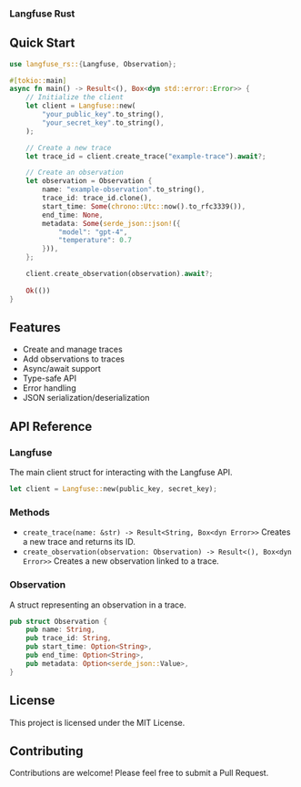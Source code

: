### Langfuse Rust

## Quick Start

```rust
use langfuse_rs::{Langfuse, Observation};

#[tokio::main]
async fn main() -> Result<(), Box<dyn std::error::Error>> {
    // Initialize the client
    let client = Langfuse::new(
        "your_public_key".to_string(),
        "your_secret_key".to_string(),
    );

    // Create a new trace
    let trace_id = client.create_trace("example-trace").await?;

    // Create an observation
    let observation = Observation {
        name: "example-observation".to_string(),
        trace_id: trace_id.clone(),
        start_time: Some(chrono::Utc::now().to_rfc3339()),
        end_time: None,
        metadata: Some(serde_json::json!({
            "model": "gpt-4",
            "temperature": 0.7
        })),
    };

    client.create_observation(observation).await?;
    
    Ok(())
}
```

## Features

- Create and manage traces
- Add observations to traces
- Async/await support
- Type-safe API
- Error handling
- JSON serialization/deserialization


## API Reference

### Langfuse

The main client struct for interacting with the Langfuse API.

```rust
let client = Langfuse::new(public_key, secret_key);
```

### Methods

- `create_trace(name: &str) -> Result<String, Box<dyn Error>>`
Creates a new trace and returns its ID.
- `create_observation(observation: Observation) -> Result<(), Box<dyn Error>>`
Creates a new observation linked to a trace.


### Observation

A struct representing an observation in a trace.

```rust
pub struct Observation {
    pub name: String,
    pub trace_id: String,
    pub start_time: Option<String>,
    pub end_time: Option<String>,
    pub metadata: Option<serde_json::Value>,
}
```

## License

This project is licensed under the MIT License.

## Contributing

Contributions are welcome! Please feel free to submit a Pull Request.